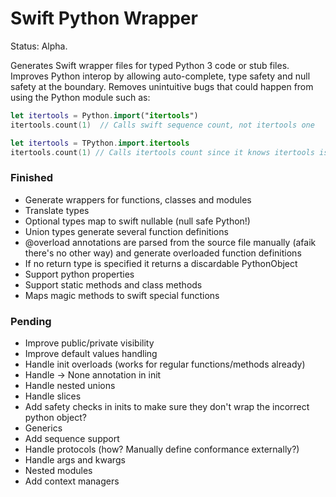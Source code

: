 # Swift Python Wrapper

Status: Alpha.

Generates Swift wrapper files for typed Python 3 code or stub files. Improves Python interop by allowing auto-complete, type safety and null safety at the boundary. Removes unintuitive bugs that could happen from using the Python module such as:

```Swift
let itertools = Python.import("itertools")
itertools.count(1)  // Calls swift sequence count, not itertools one
```

```Swift
let itertools = TPython.import.itertools
itertools.count(1) // Calls itertools count since it knows itertools is a module not a sequence and doesn't have a built in count
```

### Finished

- Generate wrappers for functions, classes and modules
- Translate types
- Optional types map to swift nullable (null safe Python!)
- Union types generate several function definitions
- @overload annotations are parsed from the source file manually (afaik there's no other way) and generate overloaded function definitions
- If no return type is specified it returns a discardable PythonObject
- Support python properties
- Support static methods and class methods
- Maps magic methods to swift special functions

### Pending
- Improve public/private visibility
- Improve default values handling
- Handle init overloads (works for regular functions/methods already)
- Handle -> None annotation in init
- Handle nested unions
- Handle slices
- Add safety checks in inits to make sure they don't wrap the incorrect python object?
- Generics
- Add sequence support
- Handle protocols (how? Manually define conformance externally?)
- Handle args and kwargs
- Nested modules
- Add context managers
